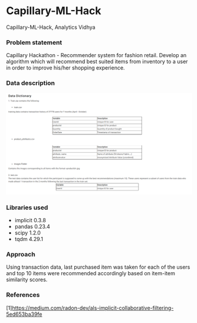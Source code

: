 # Capillary-ML-Hack
Capillary-ML-Hack, Analytics Vidhya

### Problem statement
Capillary Hackathon -  Recommender system for fashion retail.
Develop  an algorithm which will recommend best suited items from inventory to a user in order to improve his/her shopping experience. 

### Data description
![Alt Text](data_dictionary.png?raw=True "Data Dictionary")

### Libraries used 
* implicit 0.3.8 
* pandas 0.23.4
* scipy 1.2.0
* tqdm 4.29.1

### Approach
Using transaction data, last purchased item was taken for each of the users and top 10 items were recommended accordingly based on item-item similarity scores. 

### References
[1]https://medium.com/radon-dev/als-implicit-collaborative-filtering-5ed653ba39fe
